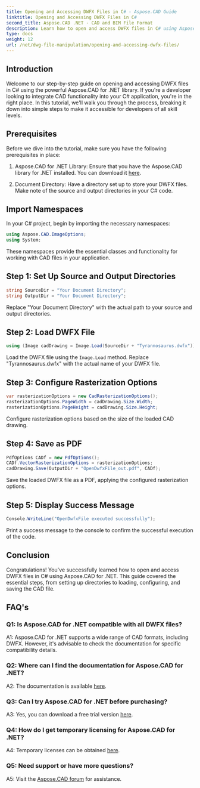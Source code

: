 ```yaml
---
title: Opening and Accessing DWFX Files in C# - Aspose.CAD Guide
linktitle: Opening and Accessing DWFX Files in C#
second_title: Aspose.CAD .NET - CAD and BIM File Format
description: Learn how to open and access DWFX files in C# using Aspose.CAD for .NET. Step-by-step guide for seamless integration into your applications.
type: docs
weight: 12
url: /net/dwg-file-manipulation/opening-and-accessing-dwfx-files/
---
```

## Introduction

Welcome to our step-by-step guide on opening and accessing DWFX files in C# using the powerful Aspose.CAD for .NET library. If you're a developer looking to integrate CAD functionality into your C# application, you're in the right place. In this tutorial, we'll walk you through the process, breaking it down into simple steps to make it accessible for developers of all skill levels.

## Prerequisites

Before we dive into the tutorial, make sure you have the following prerequisites in place:

1. Aspose.CAD for .NET Library: Ensure that you have the Aspose.CAD library for .NET installed. You can download it [here](https://releases.aspose.com/cad/net/).

2. Document Directory: Have a directory set up to store your DWFX files. Make note of the source and output directories in your C# code.

## Import Namespaces

In your C# project, begin by importing the necessary namespaces:

```csharp
using Aspose.CAD.ImageOptions;
using System;
```

These namespaces provide the essential classes and functionality for working with CAD files in your application.

## Step 1: Set Up Source and Output Directories

```csharp
string SourceDir = "Your Document Directory";
string OutputDir = "Your Document Directory";
```

Replace "Your Document Directory" with the actual path to your source and output directories.

## Step 2: Load DWFX File

```csharp
using (Image cadDrawing = Image.Load(SourceDir + "Tyrannosaurus.dwfx"))
```

Load the DWFX file using the `Image.Load` method. Replace "Tyrannosaurus.dwfx" with the actual name of your DWFX file.

## Step 3: Configure Rasterization Options

```csharp
var rasterizationOptions = new CadRasterizationOptions();
rasterizationOptions.PageWidth = cadDrawing.Size.Width;
rasterizationOptions.PageHeight = cadDrawing.Size.Height;
```

Configure rasterization options based on the size of the loaded CAD drawing.

## Step 4: Save as PDF

```csharp
PdfOptions CADf = new PdfOptions();
CADf.VectorRasterizationOptions = rasterizationOptions;
cadDrawing.Save(OutputDir + "OpenDwfxFile_out.pdf", CADf);
```

Save the loaded DWFX file as a PDF, applying the configured rasterization options.

## Step 5: Display Success Message

```csharp
Console.WriteLine("OpenDwfxFile executed successfully");
```

Print a success message to the console to confirm the successful execution of the code.

## Conclusion

Congratulations! You've successfully learned how to open and access DWFX files in C# using Aspose.CAD for .NET. This guide covered the essential steps, from setting up directories to loading, configuring, and saving the CAD file.

## FAQ's

### Q1: Is Aspose.CAD for .NET compatible with all DWFX files?

A1: Aspose.CAD for .NET supports a wide range of CAD formats, including DWFX. However, it's advisable to check the documentation for specific compatibility details.

### Q2: Where can I find the documentation for Aspose.CAD for .NET?

A2: The documentation is available [here](https://reference.aspose.com/cad/net/).

### Q3: Can I try Aspose.CAD for .NET before purchasing?

A3: Yes, you can download a free trial version [here](https://releases.aspose.com/).

### Q4: How do I get temporary licensing for Aspose.CAD for .NET?

A4: Temporary licenses can be obtained [here](https://purchase.aspose.com/temporary-license/).

### Q5: Need support or have more questions?

A5: Visit the [Aspose.CAD forum](https://forum.aspose.com/c/cad/19) for assistance.

